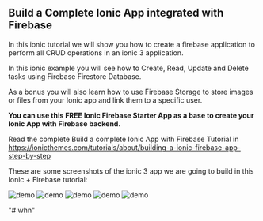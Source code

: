 ## Build a Complete Ionic App integrated with Firebase

In this ionic tutorial we will show you how to create a firebase application to perform all CRUD operations in an ionic 3 application.

In this ionic example you will see how to Create, Read, Update and Delete tasks using Firebase Firestore Database.

As a bonus you will also learn how to use Firebase Storage to store images or files from your Ionic app and link them to a specific user.

**You can use this FREE Ionic Firebase Starter App as a base to create your Ionic App with Firebase backend.**

Read the complete Build a complete Ionic App with Firebase Tutorial in https://ionicthemes.com/tutorials/about/building-a-ionic-firebase-app-step-by-step

These are some screenshots of the ionic 3 app we are going to build in this Ionic + Firebase tutorial:

![demo](https://s3-us-west-2.amazonaws.com/ionicthemes/tutorials/screenshots/build-a-complete-ionic-app-integrated-with-firebase/ionic-firebase-login.png)
![demo](https://s3-us-west-2.amazonaws.com/ionicthemes/tutorials/screenshots/build-a-complete-ionic-app-integrated-with-firebase/ionic-firebase-register.png)
![demo](https://s3-us-west-2.amazonaws.com/ionicthemes/tutorials/screenshots/build-a-complete-ionic-app-integrated-with-firebase/ionic-firebase-feed.png)
![demo](https://s3-us-west-2.amazonaws.com/ionicthemes/tutorials/screenshots/build-a-complete-ionic-app-integrated-with-firebase/ionic-firebase-create.png)
![demo](https://s3-us-west-2.amazonaws.com/ionicthemes/tutorials/screenshots/build-a-complete-ionic-app-integrated-with-firebase/ionic-firebase-update.png)



"# whn" 
